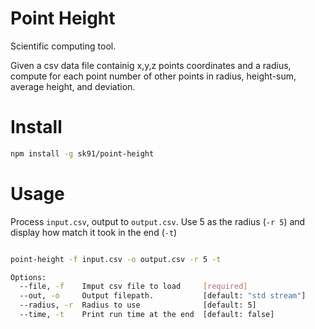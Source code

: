 Point Height
=============


Scientific computing tool.



Given a csv data file containig x,y,z points coordinates and a radius, compute for each point number of other points in radius, height-sum, average height, and deviation.


Install
========

````bash
npm install -g sk91/point-height
````


Usage
=====

Process ``input.csv``, output to ``output.csv``. Use 5 as the radius (`-r 5`) and display how match it took in the end (`-t`)

````bash

point-height -f input.csv -o output.csv -r 5 -t

````


```bash
Options:
  --file, -f    Imput csv file to load     [required]
  --out, -o     Output filepath.           [default: "std stream"]
  --radius, -r  Radius to use              [default: 5]
  --time, -t    Print run time at the end  [default: false]

```
